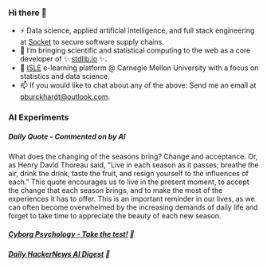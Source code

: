 ### Hi there 👋

-   ⚡ Data science, applied artificial intelligence, and full stack engineering at [Socket](https://socket.dev) to secure software supply chains.
-   🔭 I’m bringing scientific and statistical computing to the web as a core developer of ✨ [stdlib.io](https://stdlib.io) ✨.
-   📖 [ISLE](https://stat.cmu.edu/isle) e-learning platform @ Carnegie Mellon University with a focus on statistics and data science.
-   📫 If you would like to chat about any of the above: Send me an email at [pburckhardt@outlook.com](mailto:pburckhardt@outlook.com).

### AI Experiments

##### Daily Quote - Commented on by AI

<!-- <quote> -->

What does the changing of the seasons bring? Change and acceptance. Or, as Henry David Thoreau said, "Live in each season as it passes; breathe the air, drink the drink, taste the fruit, and resign yourself to the influences of each." This quote encourages us to live in the present moment, to accept the change that each season brings, and to make the most of the experiences it has to offer. This is an important reminder in our lives, as we can often become overwhelmed by the increasing demands of daily life and forget to take time to appreciate the beauty of each new season.

<!-- </quote> -->

##### [Cyborg Psychology - Take the test!](http://cyborg-psychology.com/) 🚀 
##### [Daily HackerNews AI Digest](https://ai-digest.vercel.app/) :brain:
